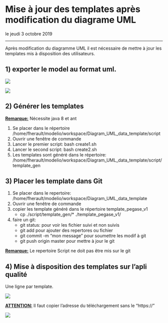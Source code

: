 # Mise à jour des templates après modification du diagrame UML

le jeudi 3 octobre 2019

------

Après modification du diagramme UML il est nécessaire de mettre à jour les templates mis à disposition des utilisateurs.

## 1) exporter le model au format uml.

![](/home/fherault/modelio/workspace/Diagram_UML_data_template/HowTo/PNG/1-exportUML.png)

![](/home/fherault/modelio/workspace/Diagram_UML_data_template/HowTo/PNG/2-exportUML.png)

## 2) Générer les templates

**<u>Remarque:</u>** Nécessite java 8 et ant

1. Se placer dans le répertoire /home/fherault/modelio/workspace/Diagram_UML_data_template/script
2. Ouvrir une fenêtre de commande
3. Lancer le premier script: bash create1.sh
4. Lancer le second script: bash create2.sh
5. Les templates sont généré dans le répertoire: /home/fherault/modelio/workspace/Diagram_UML_data_template/script/template_gen

## 3) Placer les template dans Git

1. Se placer dans le repertoire: /home/fherault/modelio/workspace/Diagram_UML_data_template
2. Ouvrir une fenêtre de commande
3. copier les template généré dans le répertoire template_pegase_v1
   - cp ./script/template_gen/* ./template_pegase_v1/
4. faire un git:
   - git status: pour voir les fichier suivi et non suivis
   - git add pour ajouter des repertores ou fichier
   - git commit -m “mon message” pour soumettre les modif à git
   - git push origin master pour mettre à jour le git

**<u>Remarque:</u>** Le repertoire Script ne doit pas être mis sur le git

## 4) Mise à disposition des templates sur l’apli qualité

Une ligne par template.

![](/home/fherault/modelio/workspace/Diagram_UML_data_template/HowTo/PNG/3-MiseADispoTemplateQualite.png)



**<u>ATTENTION:</u>** Il faut copier l’adresse du téléchargement sans le “https://”

![](/home/fherault/modelio/workspace/Diagram_UML_data_template/HowTo/PNG/4-AdresseTéléchargement.png)